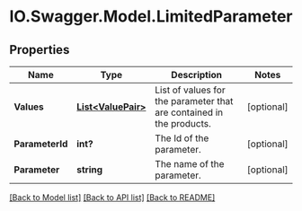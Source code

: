 # IO.Swagger.Model.LimitedParameter
## Properties

Name | Type | Description | Notes
------------ | ------------- | ------------- | -------------
**Values** | [**List&lt;ValuePair&gt;**](ValuePair.md) | List of values for the parameter that are contained in the products. | [optional] 
**ParameterId** | **int?** | The Id of the parameter. | [optional] 
**Parameter** | **string** | The name of the parameter. | [optional] 

[[Back to Model list]](../README.md#documentation-for-models) [[Back to API list]](../README.md#documentation-for-api-endpoints) [[Back to README]](../README.md)

